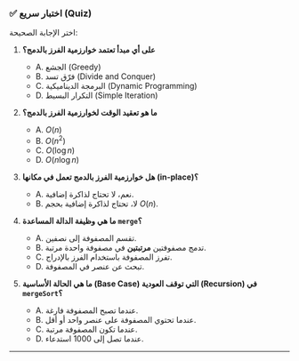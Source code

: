 ### ✅ اختبار سريع (Quiz)
اختر الإجابة الصحيحة:

1.  **على أي مبدأ تعتمد خوارزمية الفرز بالدمج؟**
    * A. الجشع (Greedy)
    * B. فرّق تسد (Divide and Conquer)
    * C. البرمجة الديناميكية (Dynamic Programming)
    * D. التكرار البسيط (Simple Iteration)

2.  **ما هو تعقيد الوقت لخوارزمية الفرز بالدمج؟**
    * A. $O(n)$
    * B. $O(n^2)$
    * C. $O(\log n)$
    * D. $O(n \log n)$

3.  **هل خوارزمية الفرز بالدمج تعمل في مكانها (in-place)؟**
    * A. نعم، لا تحتاج لذاكرة إضافية.
    * B. لا، تحتاج لذاكرة إضافية بحجم $O(n)$.

4.  **ما هي وظيفة الدالة المساعدة `merge`؟**
    * A. تقسم المصفوفة إلى نصفين.
    * B. تدمج مصفوفتين **مرتبتين** في مصفوفة واحدة مرتبة.
    * C. تفرز المصفوفة باستخدام الفرز بالإدراج.
    * D. تبحث عن عنصر في المصفوفة.

5.  **ما هي الحالة الأساسية (Base Case) التي توقف العودية (Recursion) في `mergeSort`؟**
    * A. عندما تصبح المصفوفة فارغة.
    * B. عندما تحتوي المصفوفة على عنصر واحد أو أقل.
    * C. عندما تكون المصفوفة مرتبة.
    * D. عندما تصل إلى 1000 استدعاء.

---

